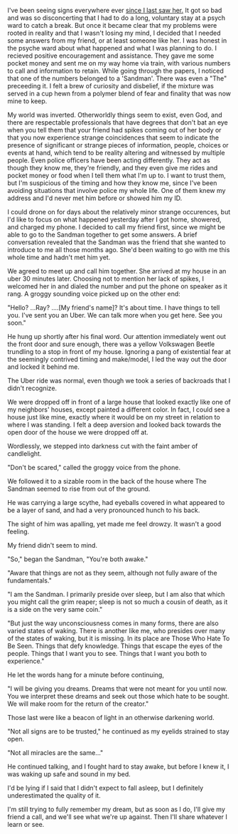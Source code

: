 I've been seeing signs everywhere ever [since I last saw her.](https://www.reddit.com/r/nosleep/comments/fy739d/my_friend_and_her_coincidences/?utm_medium=android_app&utm_source=share) It got so bad and was so disconcerting that I had to do a long, voluntary stay at a psych ward to catch a break. But once it became clear that my problems were rooted in reality and that I wasn't losing my mind, I decided that I needed some answers from my friend, or at least someone like her. I was honest in the psyche ward about what happened and what I was planning to do. I recieved positive encouragement and assistance. They gave me some pocket money and sent me on my way home via train, with various numbers to call and information to retain. While going through the papers, I noticed that one of the numbers belonged to a 'Sandman'. There was even a "The" preceeding it. I felt a brew of curiosity and disbelief, if the mixture was served in a cup hewn from a polymer blend of fear and finality that was now mine to keep. 
 
My world was inverted. Otherworldly things seem to exist, even God, and there are respectable professionals that have degrees that don't bat an eye when you tell them that your friend had spikes coming out of her body or that you now experience strange coincidences that seem to indicate the presence of significant or strange pieces of information, people, choices or events at hand, which tend to be reality altering and witnessed by multiple people. Even police officers have been acting differently. They act as though they know me, they're friendly, and they even give me rides and pocket money or food when I tell them what I'm up to. I want to trust them, but I'm suspicious of the timing and how they know me, since I've been avoiding situations that involve police my whole life. One of them knew my address and I'd never met him before or showed him my ID. 
 
I could drone on for days about the relatively minor strange occurences, but I'd like to focus on what happened yesterday after I got home, showered, and charged my phone. I decided to call my friend first, since we might be able to go to the Sandman together to get some answers. A brief conversation revealed that the Sandman was the friend that she wanted to introduce to me all those months ago. She'd been waiting to go with me this whole time and hadn't met him yet. 
 
We agreed to meet up and call him together. She arrived at my house in an uber 30 minutes later. Choosing not to mention her lack of spikes, I welcomed her in and dialed the number and put the phone on speaker as it rang. A groggy sounding voice picked up on the other end:
 
"Hello? ...Ray? ....[My friend's name]? It's about time. I have things to tell you. I've sent you an Uber. We can talk more when you get here. See you soon." 
 
He hung up shortly after his final word. Our attention immediately went out the front door and sure enough, there was a yellow Volkswagen Beetle trundling to a stop in front of my house. Ignoring a pang of existential fear at the seemingly contrived timing and make/model, I led the way out the door and locked it behind me. 
 
The Uber ride was normal, even though we took a series of backroads that I didn't recognize.
 
We were dropped off in front of a large house that looked exactly like one of my neighbors' houses, except painted a different color. In fact, I could see a house just like mine, exactly where it would be on my street in relation to where I was standing. I felt a deep aversion and looked back towards the open door of the house we were dropped off at.  
 
Wordlessly, we stepped into darkness cut with the faint amber of candlelight.

"Don't be scared," called the groggy voice from the phone.
 
We followed it to a sizable room in the back of the house where The Sandman seemed to rise from out of the ground. 
 
He was carrying a large scythe, had eyeballs covered in what appeared to be a layer of sand, and had a very pronounced hunch to his back. 
 
The sight of him was apalling, yet made me feel drowzy. It wasn't a good feeling. 
 
My friend didn't seem to mind. 
 
"So," began the Sandman, "You're both awake."
 
"Aware that things are not as they seem, although not fully aware of the fundamentals."
 
"I am the Sandman. I primarily preside over sleep, but I am also that which you might call the grim reaper; sleep is not so much a cousin of death, as it is a side on the very same coin."
 
"But just the way unconsciousness comes in many forms, there are also varied states of waking. There is another like me, who presides over many of the states of waking, but it is missing. In its place are Those Who Hate To Be Seen. Things that defy knowledge. Things that escape the eyes of the people. Things that I want you to see. Things that I want you both to experience."
 
He let the words hang for a minute before continuing,
 
"I will be giving you dreams. Dreams that were not meant for you until now. You we interpret these dreams and seek out those which hate to be sought. We will make room for the return of the creator."
 
Those last were like a beacon of light in an otherwise darkening world. 
 
"Not all signs are to be trusted," he continued as my eyelids strained to stay open. 
 
"Not all miracles are the same..."
 
He continued talking, and I fought hard to stay awake, but before I knew it, I was waking up safe and sound in my bed. 
 
I'd be lying if I said that I didn't expect to fall asleep, but I definitely underestimated the quality of it. 
 
I'm still trying to fully remember my dream, but as soon as I do, I'll give my friend a call, and we'll see what we're up against. Then I'll share whatever I learn or see.